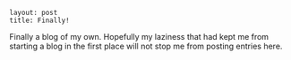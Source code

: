 ```
layout: post
title: Finally!
```

Finally a blog of my own. Hopefully my laziness that had kept me from starting a blog in the first place will not stop me from posting entries here.
